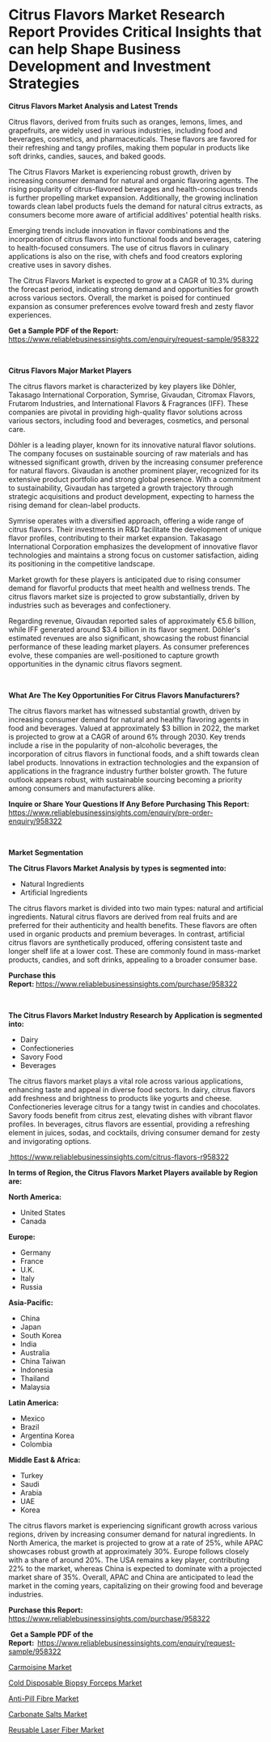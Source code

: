 <p><h1>Citrus Flavors Market Research Report Provides Critical Insights that can help Shape Business Development and Investment Strategies</h1></p><p><strong>Citrus Flavors Market Analysis and Latest Trends</strong></p>
<p><p>Citrus flavors, derived from fruits such as oranges, lemons, limes, and grapefruits, are widely used in various industries, including food and beverages, cosmetics, and pharmaceuticals. These flavors are favored for their refreshing and tangy profiles, making them popular in products like soft drinks, candies, sauces, and baked goods.</p><p>The Citrus Flavors Market is experiencing robust growth, driven by increasing consumer demand for natural and organic flavoring agents. The rising popularity of citrus-flavored beverages and health-conscious trends is further propelling market expansion. Additionally, the growing inclination towards clean label products fuels the demand for natural citrus extracts, as consumers become more aware of artificial additives' potential health risks.</p><p>Emerging trends include innovation in flavor combinations and the incorporation of citrus flavors into functional foods and beverages, catering to health-focused consumers. The use of citrus flavors in culinary applications is also on the rise, with chefs and food creators exploring creative uses in savory dishes.</p><p>The Citrus Flavors Market is expected to grow at a CAGR of 10.3% during the forecast period, indicating strong demand and opportunities for growth across various sectors. Overall, the market is poised for continued expansion as consumer preferences evolve toward fresh and zesty flavor experiences.</p></p>
<p><strong>Get a Sample PDF of the Report:&nbsp;</strong> <a href="https://www.reliablebusinessinsights.com/enquiry/request-sample/958322?utm_campaign=115&utm_medium=2&utm_source=Github&utm_content=ia&utm_term=09112024&utm_id=citrus-flavors">https://www.reliablebusinessinsights.com/enquiry/request-sample/958322</a></p>
<p>&nbsp;</p>
<p><strong>Citrus Flavors Major Market Players</strong></p>
<p><p>The citrus flavors market is characterized by key players like Döhler, Takasago International Corporation, Symrise, Givaudan, Citromax Flavors, Frutarom Industries, and International Flavors & Fragrances (IFF). These companies are pivotal in providing high-quality flavor solutions across various sectors, including food and beverages, cosmetics, and personal care.</p><p>Döhler is a leading player, known for its innovative natural flavor solutions. The company focuses on sustainable sourcing of raw materials and has witnessed significant growth, driven by the increasing consumer preference for natural flavors. Givaudan is another prominent player, recognized for its extensive product portfolio and strong global presence. With a commitment to sustainability, Givaudan has targeted a growth trajectory through strategic acquisitions and product development, expecting to harness the rising demand for clean-label products.</p><p>Symrise operates with a diversified approach, offering a wide range of citrus flavors. Their investments in R&D facilitate the development of unique flavor profiles, contributing to their market expansion. Takasago International Corporation emphasizes the development of innovative flavor technologies and maintains a strong focus on customer satisfaction, aiding its positioning in the competitive landscape.</p><p>Market growth for these players is anticipated due to rising consumer demand for flavorful products that meet health and wellness trends. The citrus flavors market size is projected to grow substantially, driven by industries such as beverages and confectionery.</p><p>Regarding revenue, Givaudan reported sales of approximately €5.6 billion, while IFF generated around $3.4 billion in its flavor segment. Döhler's estimated revenues are also significant, showcasing the robust financial performance of these leading market players. As consumer preferences evolve, these companies are well-positioned to capture growth opportunities in the dynamic citrus flavors segment.</p></p>
<p>&nbsp;</p>
<p><strong>What Are The Key Opportunities For Citrus Flavors Manufacturers?</strong></p>
<p><p>The citrus flavors market has witnessed substantial growth, driven by increasing consumer demand for natural and healthy flavoring agents in food and beverages. Valued at approximately $3 billion in 2022, the market is projected to grow at a CAGR of around 6% through 2030. Key trends include a rise in the popularity of non-alcoholic beverages, the incorporation of citrus flavors in functional foods, and a shift towards clean label products. Innovations in extraction technologies and the expansion of applications in the fragrance industry further bolster growth. The future outlook appears robust, with sustainable sourcing becoming a priority among consumers and manufacturers alike.</p></p>
<p><strong>Inquire or Share Your Questions If Any Before Purchasing This Report:</strong> <a href="https://www.reliablebusinessinsights.com/enquiry/pre-order-enquiry/958322?utm_campaign=115&utm_medium=2&utm_source=Github&utm_content=ia&utm_term=09112024&utm_id=citrus-flavors">https://www.reliablebusinessinsights.com/enquiry/pre-order-enquiry/958322</a></p>
<p>&nbsp;</p>
<p><strong>Market Segmentation</strong></p>
<p><strong>The Citrus Flavors Market Analysis by types is segmented into:</strong></p>
<p><ul><li>Natural Ingredients</li><li>Artificial Ingredients</li></ul></p>
<p><p>The citrus flavors market is divided into two main types: natural and artificial ingredients. Natural citrus flavors are derived from real fruits and are preferred for their authenticity and health benefits. These flavors are often used in organic products and premium beverages. In contrast, artificial citrus flavors are synthetically produced, offering consistent taste and longer shelf life at a lower cost. These are commonly found in mass-market products, candies, and soft drinks, appealing to a broader consumer base.</p></p>
<p><strong>Purchase this Report:&nbsp;</strong><a href="https://www.reliablebusinessinsights.com/purchase/958322?utm_campaign=115&utm_medium=2&utm_source=Github&utm_content=ia&utm_term=09112024&utm_id=citrus-flavors">https://www.reliablebusinessinsights.com/purchase/958322</a></p>
<p>&nbsp;</p>
<p><strong>The Citrus Flavors Market Industry Research by Application is segmented into:</strong></p>
<p><ul><li>Dairy</li><li>Confectioneries</li><li>Savory Food</li><li>Beverages</li></ul></p>
<p><p>The citrus flavors market plays a vital role across various applications, enhancing taste and appeal in diverse food sectors. In dairy, citrus flavors add freshness and brightness to products like yogurts and cheese. Confectioneries leverage citrus for a tangy twist in candies and chocolates. Savory foods benefit from citrus zest, elevating dishes with vibrant flavor profiles. In beverages, citrus flavors are essential, providing a refreshing element in juices, sodas, and cocktails, driving consumer demand for zesty and invigorating options.</p></p>
<p><a href="https://www.reliablebusinessinsights.com/citrus-flavors-r958322?utm_campaign=115&utm_medium=2&utm_source=Github&utm_content=ia&utm_term=09112024&utm_id=citrus-flavors">&nbsp;https://www.reliablebusinessinsights.com/citrus-flavors-r958322</a></p>
<p><strong>In terms of Region, the Citrus Flavors Market Players available by Region are:</strong></p>
<p>
    <p> <strong> North America: </strong>
        <ul>
            <li>United States</li>
            <li>Canada</li>
        </ul>
        </p> 
    <p> <strong> Europe: </strong>
        <ul>
            <li>Germany</li>
            <li>France</li>
            <li>U.K.</li>
            <li>Italy</li>
            <li>Russia</li>
        </ul>
        </p> 
    <p> <strong> Asia-Pacific: </strong>
        <ul>
            <li>China</li>
            <li>Japan</li>
            <li>South Korea</li>
            <li>India</li>
            <li>Australia</li>
            <li>China Taiwan</li>
            <li>Indonesia</li>
            <li>Thailand</li>
            <li>Malaysia</li>
        </ul>
        </p> 
    <p> <strong> Latin America: </strong>
        <ul>
            <li>Mexico</li>
            <li>Brazil</li>
            <li>Argentina Korea</li>
            <li>Colombia</li>
        </ul>
        </p> 
    <p> <strong> Middle East & Africa: </strong>
        <ul>
            <li>Turkey</li>
            <li>Saudi</li>
            <li>Arabia</li>
            <li>UAE</li>
            <li>Korea</li>
        </ul>
    </p>
    </p>
<p><p>The citrus flavors market is experiencing significant growth across various regions, driven by increasing consumer demand for natural ingredients. In North America, the market is projected to grow at a rate of 25%, while APAC showcases robust growth at approximately 30%. Europe follows closely with a share of around 20%. The USA remains a key player, contributing 22% to the market, whereas China is expected to dominate with a projected market share of 35%. Overall, APAC and China are anticipated to lead the market in the coming years, capitalizing on their growing food and beverage industries.</p></p>
<p><strong>Purchase this Report: </strong><a href="https://www.reliablebusinessinsights.com/purchase/958322?utm_campaign=115&utm_medium=2&utm_source=Github&utm_content=ia&utm_term=09112024&utm_id=citrus-flavors">https://www.reliablebusinessinsights.com/purchase/958322</a></p>
<p>&nbsp;<strong>Get a Sample PDF of the Report:&nbsp;&nbsp;</strong><a href="https://www.reliablebusinessinsights.com/enquiry/request-sample/958322?utm_campaign=115&utm_medium=2&utm_source=Github&utm_content=ia&utm_term=09112024&utm_id=citrus-flavors">https://www.reliablebusinessinsights.com/enquiry/request-sample/958322</a></p>
<p><strong></strong></p>
<p><p><a href="https://github.com/sogusofer/Market-Research-Report-List-1/blob/main/carmoisine-market.md?utm_campaign=115&utm_medium=2&utm_source=Github&utm_content=ia&utm_term=09112024&utm_id=citrus-flavors">Carmoisine Market</a></p><p><a href="https://www.linkedin.com/pulse/cold-disposable-biopsy-forceps-market-emerging-trends-future-rx87e?utm_campaign=115&utm_medium=2&utm_source=Github&utm_content=ia&utm_term=09112024&utm_id=citrus-flavors">Cold Disposable Biopsy Forceps Market</a></p><p><a href="https://www.linkedin.com/pulse/digital-transformation-anti-pill-fibre-industry-market-4yx9e?utm_campaign=115&utm_medium=2&utm_source=Github&utm_content=ia&utm_term=09112024&utm_id=citrus-flavors">Anti-Pill Fibre Market</a></p><p><a href="https://github.com/catusaesianou/Market-Research-Report-List-1/blob/main/carbonate-salts-market.md?utm_campaign=115&utm_medium=2&utm_source=Github&utm_content=ia&utm_term=09112024&utm_id=citrus-flavors">Carbonate Salts Market</a></p><p><a href="https://issuu.com/reportprime-2/docs/reusable-laser-fiber-market-size-20_936719d0de9064?utm_campaign=115&utm_medium=2&utm_source=Github&utm_content=ia&utm_term=09112024&utm_id=citrus-flavors">Reusable Laser Fiber Market</a></p></p>